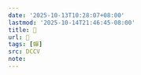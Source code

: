 ```yaml
---
date: '2025-10-13T10:28:07+08:00'
lastmod: '2025-10-14T21:46:45-08:00'
title: 􁩴
url: 􁩴
tags: [蟬]
src: DCCV
note:
---
```

